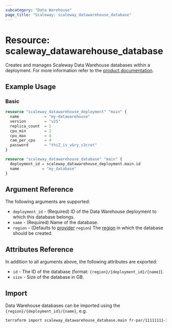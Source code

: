 ```yaml
---
subcategory: "Data Warehouse"
page_title: "Scaleway: scaleway_datawarehouse_database"
---
```


# Resource: scaleway_datawarehouse_database

Creates and manages Scaleway Data Warehouse databases within a deployment.
For more information refer to the [product documentation](https://www.scaleway.com/en/docs/data-warehouse/).

## Example Usage

### Basic

```terraform
resource "scaleway_datawarehouse_deployment" "main" {
  name           = "my-datawarehouse"
  version        = "v25"
  replica_count  = 1
  cpu_min        = 2
  cpu_max        = 4
  ram_per_cpu    = 4
  password       = "thiZ_is_v&ry_s3cret"
}

resource "scaleway_datawarehouse_database" "main" {
  deployment_id = scaleway_datawarehouse_deployment.main.id
  name          = "my_database"
}
```

## Argument Reference

The following arguments are supported:

- `deployment_id` - (Required) ID of the Data Warehouse deployment to which this database belongs.
- `name` - (Required) Name of the database.
- `region` - (Defaults to [provider](../index.md#region) `region`) The [region](../guides/regions_and_zones.md#regions) in which the database should be created.

## Attributes Reference

In addition to all arguments above, the following attributes are exported:

- `id` - The ID of the database (format: `{region}/{deployment_id}/{name}`).
- `size` - Size of the database in GB.

## Import

Data Warehouse databases can be imported using the `{region}/{deployment_id}/{name}`, e.g.

```bash
terraform import scaleway_datawarehouse_database.main fr-par/11111111-1111-1111-1111-111111111111/my_database
```

